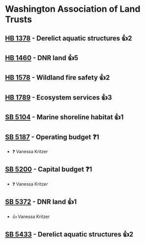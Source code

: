 # Washington Association of Land Trusts

## [HB 1378](/bill/2023-24/hb/1378/) - Derelict aquatic structures 👍2  

## [HB 1460](/bill/2023-24/hb/1460/) - DNR land 👍5  

## [HB 1578](/bill/2023-24/hb/1578/) - Wildland fire safety 👍2  

## [HB 1789](/bill/2023-24/hb/1789/) - Ecosystem services 👍3  

## [SB 5104](/bill/2023-24/sb/5104/) - Marine shoreline habitat 👍1  

## [SB 5187](/bill/2023-24/sb/5187/) - Operating budget   ❓1
* ❓ Vanessa Kritzer

## [SB 5200](/bill/2023-24/sb/5200/) - Capital budget   ❓1
* ❓ Vanessa Kritzer

## [SB 5372](/bill/2023-24/sb/5372/) - DNR land 👍1  
* 👍 Vanessa Kritzer

## [SB 5433](/bill/2023-24/sb/5433/) - Derelict aquatic structures 👍2  